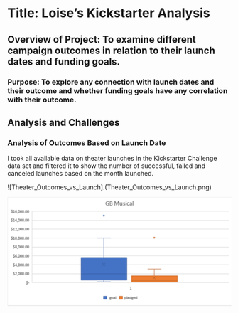 # Title: Loise’s Kickstarter Analysis
## Overview of Project: To examine different campaign outcomes in relation to their launch dates and funding goals.

### Purpose: To explore any connection with launch dates and their outcome and whether funding goals have any correlation with their outcome. 

## Analysis and Challenges
### Analysis of Outcomes Based on Launch Date
I took all available data on theater launches in the Kickstarter Challenge data set and filtered it to show the number of successful, failed and canceled launches based on the month launched. 

![Theater_Outcomes_vs_Launch].(Theater_Outcomes_vs_Launch.png)


![GB_Musical](GB_Musical.png)


